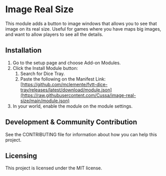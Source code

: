 # Image Real Size
This module adds a button to image windows that allows you to see that image on its real size. Useful for games where you have maps big images, and want to allow players to see all the details.

## Installation
1. Go to the setup page and choose Add-on Modules.
2. Click the Install Module button:
   1. Search for Dice Tray.
   2. Paste the following on the Manifest Link: [https://github.com/mclemente/fvtt-dice-tray/releases/latest/download/module.json](https://raw.githubusercontent.com/Cussa/image-real-size/main/module.json)
3. In your world, enable the module on the module settings.

## Development & Community Contribution
See the CONTRIBUTING file for information about how you can help this project.

## Licensing
This project is licensed under the MIT license.
